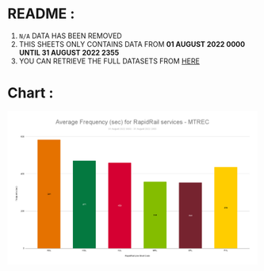 # README :
1. ```N/A``` DATA HAS BEEN REMOVED 
2. THIS SHEETS ONLY CONTAINS DATA FROM **01 AUGUST 2022 0000 UNTIL 31 AUGUST 2022 2355**
3. YOU CAN RETRIEVE THE FULL DATASETS FROM [HERE](https://github.com/malaysiatrec/RapidRail-Train-Freq-History/)

# Chart :
![chart](https://github.com/malaysiatrec/RapidRail-Train-Freq-History/raw/main/MTREC%20Train%20Frequency%20Log/01%20August%202022%200000%20-%2031%20August%202022%202355/Average%20Frequency%20(sec)%20for%20RapidRail%20services%20-%20MTREC.png)
